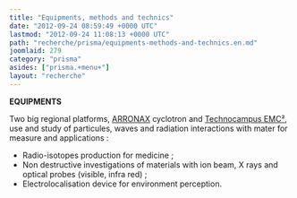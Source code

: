```yaml
---
title: "Equipments, methods and technics"
date: "2012-09-24 08:59:49 +0000 UTC"
lastmod: "2012-09-24 11:08:13 +0000 UTC"
path: "recherche/prisma/equipments-methods-and-technics.en.md"
joomlaid: 279
category: "prisma"
asides: ["prisma.+menu+"]
layout: "recherche"
---
```

**EQUIPMENTS**

Two big regional platforms, [ARRONAX](http://www.cyclotron-nantes.fr/ "Site web d'ARRONAX") cyclotron and [Technocampus EMC²](http://www.technocampusemc2.fr/ "Le site web du Technocampus EMC²"), use and study of particules, waves and radiation interactions with mater for measure and applications :

*   Radio-isotopes production for medicine ;
*   Non destructive investigations of materials with ion beam, X rays and optical probes (visible, infra red) ;
*   Electrolocalisation device for environment perception.

